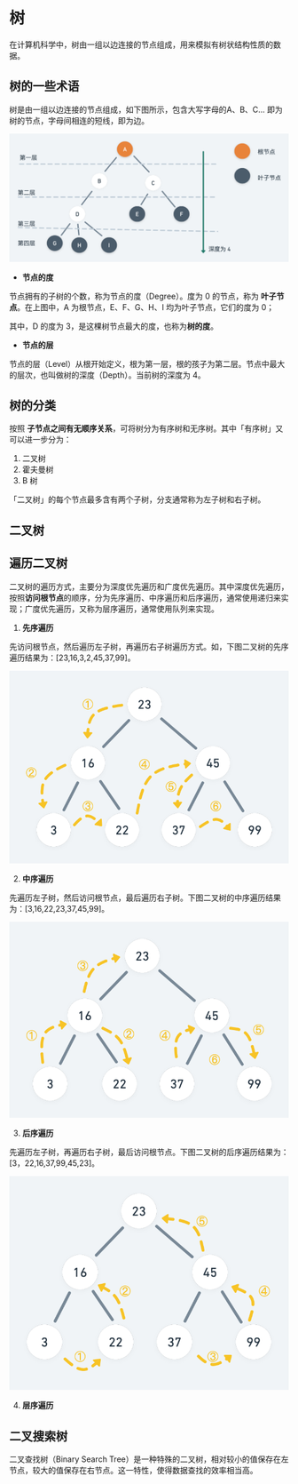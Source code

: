 # 树

在计算机科学中，树由一组以边连接的节点组成，用来模拟有树状结构性质的数据。

## 树的一些术语

树是由一组以边连接的节点组成，如下图所示，包含大写字母的A、B、C... 即为树的节点，字母间相连的短线，即为边。

![](../images/simple-tree.png)

+ **节点的度**

节点拥有的子树的个数，称为节点的度（Degree）。度为 0 的节点，称为 **叶子节点**。在上图中，A 为根节点，E、F、G、H、I 均为叶子节点，它们的度为 0；

其中，D 的度为 3，是这棵树节点最大的度，也称为**树的度**。

+ **节点的层**

节点的层（Level）从根开始定义，根为第一层，根的孩子为第二层。节点中最大的层次，也叫做树的深度（Depth）。当前树的深度为 4。

## 树的分类

按照 **子节点之间有无顺序关系**，可将树分为有序树和无序树。其中「有序树」又可以进一步分为：

1. 二叉树
2. 霍夫曼树
3. B 树

「二叉树」的每个节点最多含有两个子树，分支通常称为左子树和右子树。

## 二叉树



## 遍历二叉树

二叉树的遍历方式，主要分为深度优先遍历和广度优先遍历。其中深度优先遍历，按照**访问根节点**的顺序，分为先序遍历、中序遍历和后序遍历，通常使用递归来实现；广度优先遍历，又称为层序遍历，通常使用队列来实现。

1. **先序遍历**

先访问根节点，然后遍历左子树，再遍历右子树遍历方式。如，下图二叉树的先序遍历结果为：[23,16,3,2,45,37,99]。

![](../images/dfs-preorder.png)

2. **中序遍历**

先遍历左子树，然后访问根节点，最后遍历右子树。下图二叉树的中序遍历结果为：[3,16,22,23,37,45,99]。

![](../images/dfs-inorder.png)

3. **后序遍历**

先遍历左子树，再遍历右子树，最后访问根节点。下图二叉树的后序遍历结果为：[3，22,16,37,99,45,23]。

![](../images/dfs-postorder.png)

4. **层序遍历**


## 二叉搜索树

二叉查找树（Binary Search Tree）是一种特殊的二叉树，相对较小的值保存在左节点，较大的值保存在右节点。这一特性，使得数据查找的效率相当高。

